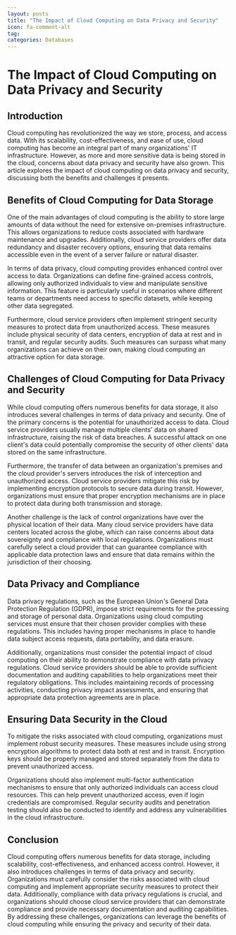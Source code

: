 ```yaml
---
layout: posts
title: "The Impact of Cloud Computing on Data Privacy and Security"
icon: fa-comment-alt
tag:      
categories: Databases
---
```



# The Impact of Cloud Computing on Data Privacy and Security

## Introduction

Cloud computing has revolutionized the way we store, process, and access data. With its scalability, cost-effectiveness, and ease of use, cloud computing has become an integral part of many organizations' IT infrastructure. However, as more and more sensitive data is being stored in the cloud, concerns about data privacy and security have also grown. This article explores the impact of cloud computing on data privacy and security, discussing both the benefits and challenges it presents.

## Benefits of Cloud Computing for Data Storage

One of the main advantages of cloud computing is the ability to store large amounts of data without the need for extensive on-premises infrastructure. This allows organizations to reduce costs associated with hardware maintenance and upgrades. Additionally, cloud service providers offer data redundancy and disaster recovery options, ensuring that data remains accessible even in the event of a server failure or natural disaster.

In terms of data privacy, cloud computing provides enhanced control over access to data. Organizations can define fine-grained access controls, allowing only authorized individuals to view and manipulate sensitive information. This feature is particularly useful in scenarios where different teams or departments need access to specific datasets, while keeping other data segregated.

Furthermore, cloud service providers often implement stringent security measures to protect data from unauthorized access. These measures include physical security of data centers, encryption of data at rest and in transit, and regular security audits. Such measures can surpass what many organizations can achieve on their own, making cloud computing an attractive option for data storage.

## Challenges of Cloud Computing for Data Privacy and Security

While cloud computing offers numerous benefits for data storage, it also introduces several challenges in terms of data privacy and security. One of the primary concerns is the potential for unauthorized access to data. Cloud service providers usually manage multiple clients' data on shared infrastructure, raising the risk of data breaches. A successful attack on one client's data could potentially compromise the security of other clients' data stored on the same infrastructure.

Furthermore, the transfer of data between an organization's premises and the cloud provider's servers introduces the risk of interception and unauthorized access. Cloud service providers mitigate this risk by implementing encryption protocols to secure data during transit. However, organizations must ensure that proper encryption mechanisms are in place to protect data during both transmission and storage.

Another challenge is the lack of control organizations have over the physical location of their data. Many cloud service providers have data centers located across the globe, which can raise concerns about data sovereignty and compliance with local regulations. Organizations must carefully select a cloud provider that can guarantee compliance with applicable data protection laws and ensure that data remains within the jurisdiction of their choosing.

## Data Privacy and Compliance

Data privacy regulations, such as the European Union's General Data Protection Regulation (GDPR), impose strict requirements for the processing and storage of personal data. Organizations using cloud computing services must ensure that their chosen provider complies with these regulations. This includes having proper mechanisms in place to handle data subject access requests, data portability, and data erasure.

Additionally, organizations must consider the potential impact of cloud computing on their ability to demonstrate compliance with data privacy regulations. Cloud service providers should be able to provide sufficient documentation and auditing capabilities to help organizations meet their regulatory obligations. This includes maintaining records of processing activities, conducting privacy impact assessments, and ensuring that appropriate data protection agreements are in place.

## Ensuring Data Security in the Cloud

To mitigate the risks associated with cloud computing, organizations must implement robust security measures. These measures include using strong encryption algorithms to protect data both at rest and in transit. Encryption keys should be properly managed and stored separately from the data to prevent unauthorized access.

Organizations should also implement multi-factor authentication mechanisms to ensure that only authorized individuals can access cloud resources. This can help prevent unauthorized access, even if login credentials are compromised. Regular security audits and penetration testing should also be conducted to identify and address any vulnerabilities in the cloud infrastructure.

## Conclusion

Cloud computing offers numerous benefits for data storage, including scalability, cost-effectiveness, and enhanced access control. However, it also introduces challenges in terms of data privacy and security. Organizations must carefully consider the risks associated with cloud computing and implement appropriate security measures to protect their data. Additionally, compliance with data privacy regulations is crucial, and organizations should choose cloud service providers that can demonstrate compliance and provide necessary documentation and auditing capabilities. By addressing these challenges, organizations can leverage the benefits of cloud computing while ensuring the privacy and security of their data.